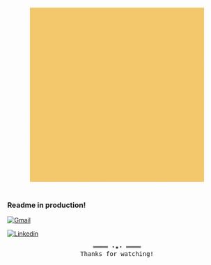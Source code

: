 <!-- <div align="center" >
## Hi! 👋    
</div> -->

<br/>
<div align="center" >
<img src="https://github.com/pachulujambio/pachulujambio/blob/main/Hi!.gif" alt="Valentin Lujambio"  width="400" height="400"/>
</div>
<br/>

### Readme in production!

<!-- Social Links -->
<!-- Gmail -->
<a href="mailto:valentin.lujambio@gmail.com" target="_blank"><img alt="Gmail"
        src="https://img.shields.io/badge/-Gmail-EA4335?style=flat-square&logo=Gmail&logoColor=white">
</a>
<!-- Linkedin -->
<a href="https://www.linkedin.com/in/valentin-lujambio/" target="_blank"><img alt="Linkedin"
        src="https://img.shields.io/badge/-Linkedin-0A66C2?style=flat-square&logo=Linkedin&logoColor=white">
</a>
        
<!-- Footer -->
<samp>
    <p align="center">
        ════ ⋆★⋆ ════
        <br>
        Thanks for watching!
    </p>
</samp>
